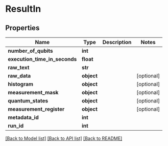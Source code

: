 # ResultIn


## Properties
Name | Type | Description | Notes
------------ | ------------- | ------------- | -------------
**number_of_qubits** | **int** |  | 
**execution_time_in_seconds** | **float** |  | 
**raw_text** | **str** |  | 
**raw_data** | **object** |  | [optional] 
**histogram** | **object** |  | [optional] 
**measurement_mask** | **object** |  | [optional] 
**quantum_states** | **object** |  | [optional] 
**measurement_register** | **object** |  | [optional] 
**metadata_id** | **int** |  | 
**run_id** | **int** |  | 

[[Back to Model list]](../README.md#documentation-for-models) [[Back to API list]](../README.md#documentation-for-api-endpoints) [[Back to README]](../README.md)


